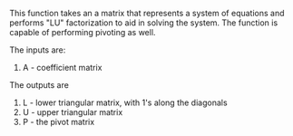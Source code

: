 This function takes an a matrix that represents a system of equations and performs "LU" factorization to aid in solving the system. The function is capable of performing pivoting as well.

The inputs are:
1. A - coefficient matrix

The outputs are
1. L - lower triangular matrix, with 1's along the diagonals
2. U - upper triangular matrix
3. P - the pivot matrix
